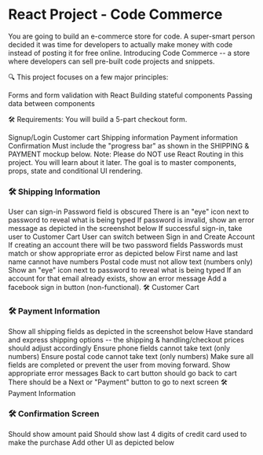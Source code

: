 # React Project - Code Commerce

You are going to build an e-commerce store for code. A super-smart person decided it was time for developers to actually make money with code instead of posting it for free online. Introducing Code Commerce -- a store where developers can sell pre-built code projects and snippets.

🔍 This project focuses on a few major principles:

Forms and form validation with React
Building stateful components
Passing data between components

🛠 Requirements:
You will build a 5-part checkout form.

Signup/Login
Customer cart
Shipping information
Payment information
Confirmation
Must include the "progress bar" as shown in the SHIPPING & PAYMENT mockup below.
Note: Please do NOT use React Routing in this project. You will learn about it later. The goal is to master components, props, state and conditional UI rendering.

### 🛠 Shipping Information

User can sign-in
Password field is obscured
There is an "eye" icon next to password to reveal what is being typed
If password is invalid, show an error message as depicted in the screenshot below
If successful sign-in, take user to Customer Cart
User can switch between Sign in and Create Account
If creating an account there will be two password fields
Passwords must match or show appropriate error as depicted below
First name and last name cannot have numbers
Postal code must not allow text (numbers only)
Show an "eye" icon next to password to reveal what is being typed
If an account for that email already exists, show an error message
Add a facebook sign in button (non-functional).
🛠 Customer Cart

### 🛠 Payment Information

Show all shipping fields as depicted in the screenshot below
Have standard and express shipping options -- the shipping & handling/checkout prices should adjust accordingly
Ensure phone fields cannot take text (only numbers)
Ensure postal code cannot take text (only numbers)
Make sure all fields are completed or prevent the user from moving forward. Show appropriate error messages
Back to cart button should go back to cart
There should be a Next or "Payment" button to go to next screen
🛠 Payment Information

### 🛠 Confirmation Screen

Should show amount paid
Should show last 4 digits of credit card used to make the purchase
Add other UI as depicted below
